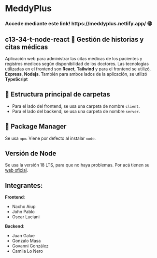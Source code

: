 # MeddyPlus
<h3>Accede mediante este link! <link> https://meddyplus.netlify.app/ 😁</link></h3>

## c13-34-t-node-react :hospital: Gestión de historias y citas médicas
Aplicación web para administrar las citas médicas de los pacientes y registros medicos según disponibilidad de los doctores. Las tecnologias utilizadas en el frontend son **React**, **Tailwind** y para el frontend se utilizó, **Express**, **Nodejs**. También para ambos lados de la aplicación, se utilizó  **TypeScript**

## :file_folder: Estructura principal de carpetas
- Para el lado del frontend, se usa una carpeta de nombre `client`.
- Para el lado del backend, se usa una carpeta de nombre `server`.

## :floppy_disk: Package Manager
Se usa `npm`. Viene por defecto al instalar `node`.

## Versión de Node
Se usa la versión 18 LTS, para que no haya problemas. Por acá tienen su [web oficial](https://nodejs.org/en).


## Integrantes: 

**Frontend**: 
  - Nacho Aiup 
  - John  Pablo
  - Oscar Luciani
  
 **Backend**:
   - Juan Galue 
   - Gonzalo Masa
   - Govanni González
   - Camila Lo Nero